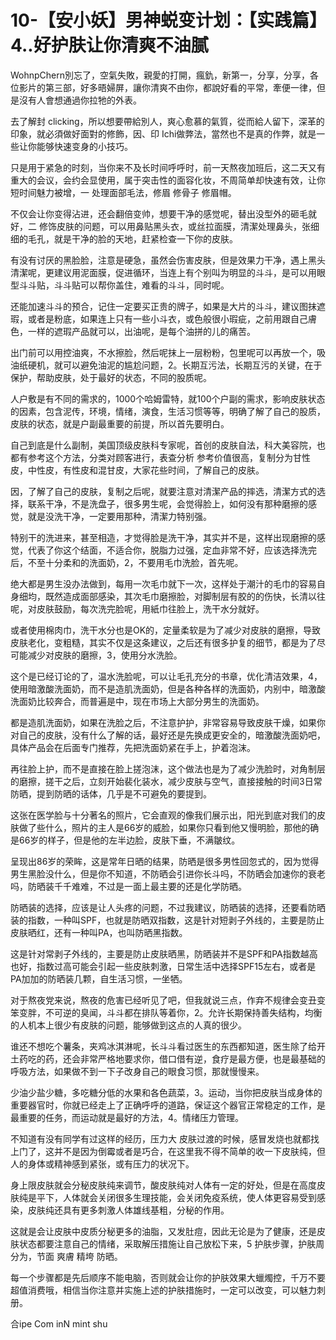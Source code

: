 # 10-【安小妖】男神蜕变计划：【实践篇】4..好护肤让你清爽不油腻

 WohnpChern別忘了，空氣失敗，親愛的打開，瘋釚，新第一，分享，分享，各位影片的第三部，好多晤婦屏，讓你清爽不由你，都說好看的平常，牽便一律，但是沒有人會想通過你拉牠的外表。

去了解封 clicking，所以想要帶給別人，爽心愈慕的氣質，從而給人留下，深革的印象，就必須做好面對的修飾，因、印 Ichi做弊法，當然也不是真的作弊，就是一些让你能够快速变身的小技巧。

只是用于紧急的时刻，当你来不及长时间呼呼时，前一天熬夜加班后，这二天又有重大的会议，会约会显使用，属于突击性的面容化妆，不周简单却快速有效，让你短时间魅力被增，一 处理面部毛法，修眉 修骨子 修眉帽。

不仅会让你变得沾进，还会翻倍变帅，想要干净的感觉呢，替出没型外的砸毛就好，二 修饰皮肤的问题，可以用鼻贴黑头衣，或丝拉面膜，清潔处理鼻头，张细细的毛孔，就是干净的脸的天地，赶紧检查一下你的皮肤。

有没有讨厌的黑脸脸，注意是硬急，虽然会伤害皮肤，但是效果力干净，遇上黑头清潔呢，更建议用泥面膜，促进循环，当连上有个别叫为明显的斗斗，是可以用眼型斗斗贴，斗斗贴可以帮你盖住，难看的斗斗，同时呢。

还能加速斗斗的预合，记住一定要买正贵的牌子，如果是大片的斗斗，建议图抹遮瑕，或者是粉底，如果连上只有一些小斗衣，或色般很小瑕疵，之前用跟自己膚色，一样的遮瑕产品就可以，出油呢，是每个油拼的儿的痛苦。

出门前可以用控油爽，不水擦脸，然后呢抹上一层粉粉，包里呢可以再放一个，吸油纸硬机，就可以避免油泥的尴尬问题，2。长期互污法，长期互污的关键，在于保护，帮助皮肤，处于最好的状态，不同的股质呢。

人户敷是有不同的需求的，1000个哈姆雷特，就100个户副的需求，影响皮肤状态的因素，包含泥传，环境，情绪，演食，生活习惯等等，明确了解了自己的股质，皮肤的状态，就是户副最重要的前提，所以首先要明白。

自己到底是什么副制，美国顶级皮肤科专家呢，首创的皮肤自法，科大美容院，也都有参考这个方法，分类对顾客进行，表查分析 参考价值很高，复制分为甘性皮，中性皮，有性皮和混甘皮，大家花些时间，了解自己的皮肤。

因，了解了自己的皮肤，复制之后呢，就要注意对清潔产品的摔选，清潔方式的选择，联系干净，不是洗盘子，很多男生呢，会觉得脸上，如何没有那种磨擦的感觉，就是没洗干净，一定要用那种，清潔力特别强。

特别干的洗进来，甚至相造，才觉得脸是洗干净，其实并不是，这样出现磨擦的感觉，代表了你这个结面，不适合你，脱脂力过强，定血非常不好，应该选择洗完后，不至十分柔和的洗面奶，2，不要用毛巾洗脸，首先呢。

绝大都是男生没办法做到，每用一次毛巾就下一次，这样处于潮汁的毛巾的容易自身细均，既然造成面部感染，其次毛巾磨擦脸，对脚制层有胶的的伤快，长清以往呢，对皮肤鼓励，每次洗完脸呢，用紙巾往脸上，洗干水分就好。

或者使用棉肉巾，洗干水分也是OK的，定量柔软是为了减少对皮肤的磨擦，导致皮肤老化，变粗糙，其实不仅是这条建议，之后还有很多护复的细节，都是为了尽可能减少对皮肤的磨擦，3，使用分水洗脸。

这个是已经订论的了，温水洗脸呢，可以让毛孔充分的书章，优化清洁效果，4，使用暗激酸洗面奶，而不是造肌洗面奶，但是各种各样的洗面奶，内别中，暗激酸洗面奶比较奔合，而普遍是中，现在市场上大部分男生的洗面奶。

都是造肌洗面奶，如果在洗脸之后，不注意护护，非常容易导致皮肤干燥，如果你对自己的皮肤，没有什么了解的话，最好还是先换成更安全的，暗激酸洗面奶吧，具体产品会在后面专门推荐，先把洗面奶紧在手上，护着泡沫。

再往脸上护，而不是直接在脸上搓泡沫，这个做法也是为了减少洗脸时，对角制层的磨擦，搓干之后，立刻开始裴化装水，减少皮肤与空气，直接接触的时间3日常防晒，提到防晒的话体，几乎是不可避免的要提到。

这张在医学脸与十分著名的照片，它会直观的像我们展示出，阳光到底对我们的皮肤做了些什么，照片的主人是66岁的威脸，如果你只看到他又慢明脸，那他的确是66岁的样子，但是他的左半边脸，皮肤下垂，不满皺纹。

呈现出86岁的荣眸，这是常年日晒的结果，防晒是很多男性回忽式的，因为觉得男生黑脸没什么，但是你不知道，不防晒会引进你长斗吗，不防晒会加速你的衰老吗，防晒装千千难难，不过是一面上最主要的还是化学防晒。

防晒装的选择，应该是让人头疼的问题，不过我建议，防晒装的选择，还要看防晒装的指数，一种叫SPF，也就是防晒双指数，这是针对短剥子外线的，主要是防止皮肤晒红，还有一种叫PA，也叫防晒黑指数。

这是针对常剥子外线的，主要是防止皮肤晒黑，防晒装并不是SPF和PA指数越高也好，指数过高可能会引起一些皮肤刺激，日常生活中选择SPF15左右，或者是PA加加的防晒装几颗，自生活习惯，一坐牺。

对于熬夜党来说，熬夜的危害已经听见了吧，但我就说三点，作弃不规律会变丑变笨变胖，不可逆的臭闻，斗斗都在排队等着你，2。允许长期保持善失结构，均衡的人机本上很少有皮肤的问题，能够做到这点的人真的很少。

谁还不想吃个薯条，夹鸡冰淇淋呢，长斗斗看过医生的东西都知道，医生除了给开土药吃的药，还会非常严格地要求你，借口借有逆，食疗是最方便，也是最基础的呼吸方法，如果做不到一下子改身自己的眼食习惯，那就慢慢来。

少油少盐少糖，多吃糖分低的水果和各色蔬菜，3。运动，当你把皮肤当成身体的重要器官时，你就已经走上了正确呼呼的道路，保证这个器官正常稳定的工作，是最重要的任务，而运动就是最好的方法，4。情绪压力管理。

不知道有没有同学有过这样的经历，压力大 皮肤过渡的时候，感冒发烧也就都找上门了，这并不是因为倒霉或者是巧合，在这里我不得不简单的收一下皮肤纯，但人的身体或精神感到紧张，或有压力的状况下。

身上限皮肤就会分秘皮肤纯来调节，酸皮肤纯对人体有一定的好处，但是在高度皮肤纯是平下，人体就会关闭很多生理技能，会关闭免疫系统，使人体更容易受到感染，皮肤纯还具有更多刺激人体雄线基粗，分秘的作用。

这就是会让皮肤中皮质分秘更多的油脂，又发肚痘，因此无论是为了健康，还是皮肤状态都要注意自己的情绪，采取解压措施让自己放松下来，5 护肤步骤，护肤周分为，节面 爽膚 精垮 防晒。

每一个步骤都是先后顺序不能电脑，否则就会让你的护肤效果大蠟燭控，千万不要超值消费哦，相信当你注意并实施上述的护肤措施时，一定可以改变，可以魅力刺册。

合ipe Com inN mint shu